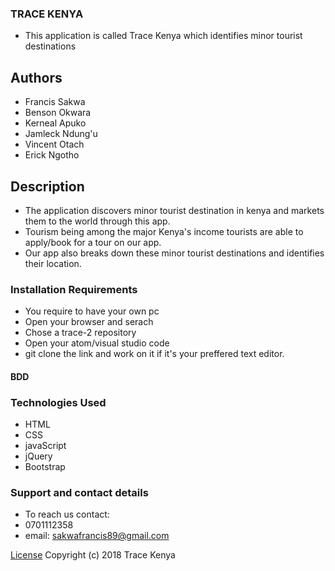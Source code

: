 ### TRACE KENYA
* This application is called Trace Kenya which identifies minor tourist destinations
## Authors
* Francis Sakwa
* Benson Okwara
* Kerneal Apuko
* Jamleck Ndung'u
* Vincent Otach
* Erick Ngotho
## Description
* The application discovers minor tourist destination in kenya and markets them to the world through this app.
* Tourism being among the major Kenya's income tourists are able to apply/book for a tour on our app.
* Our app also breaks down these minor tourist destinations and identifies their location.
### Installation Requirements
* You require to have your own pc
* Open your browser and serach
* Chose a trace-2 repository
* Open your atom/visual studio code
* git clone the link and work on it if it's your preffered text editor.
#### BDD

### Technologies Used
* HTML
* CSS
* javaScript
* jQuery
* Bootstrap
### Support and contact details
* To reach us contact:
 * 0701112358
 * email: sakwafrancis89@gmail.com

[License](https://opensource.org/licenses/MIT)
Copyright (c) 2018 Trace Kenya

